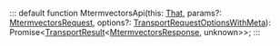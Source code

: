 :::
default function MtermvectorsApi(this: [That](./That.md), params?: [MtermvectorsRequest](./MtermvectorsRequest.md), options?: [TransportRequestOptionsWithMeta](./TransportRequestOptionsWithMeta.md)): Promise<[TransportResult](./TransportResult.md)<[MtermvectorsResponse](./MtermvectorsResponse.md), unknown>>;
:::
